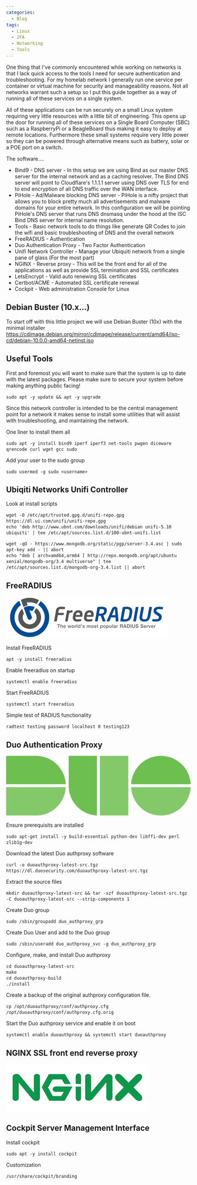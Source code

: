 ```yaml
---
categories:
  - Blog
tags:
  - Linux
  - 2FA
  - Networking
  - Tools
---
```


One thing that I've commonly encountered while working on networks is that I lack quick access to the tools I need for secure authentication and troubleshooting. For my homelab network I generally run one service per container or virtual machine for security and manageability reasons. Not all networks warrant such a setup so I put this guide together as a way of running all of these services on a single system.

All of these applications can be run securely on a small Linux system requiring very little resources with a little bit of engineering. This opens up the door for running all of these services on a Single Board Computer (SBC) such as a RaspberryPi or a BeagleBoard thus making it easy to deploy at remote locations. Furthermore these small systems require very little power so they can be powered through alternative means such as battery, solar or a POE port on a switch.

The software....

* Bind9 - DNS server - In this setup we are using Bind as our master DNS server for the internal network and as a caching resolver. The Bind DNS server will point to Cloudflare's 1.1.1.1 server using DNS over TLS for end to end encryption of all DNS traffic over the WAN interface.
* PiHole - Ad/Malware blocking DNS server - PiHole is a nifty project that allows you to block pretty much all advertisements and malware domains for your entire network. In this configuration we will be pointing PiHole's DNS server that runs DNS dnsmasq under the hood at the ISC Bind DNS server for internal name resolution.
* Tools - Basic network tools to do things like generate QR Codes to join the wifi and basic troubleshooting of DNS and the overall network
* FreeRADIUS - Authentication
* Duo Authentication Proxy - Two Factor Authentication
* Unifi Network Controller - Manage your Ubiquiti network from a single pane of glass (For the most part)
* NGINX - Reverse proxy - This will be the front end for all of the applications as well as provide SSL termination and SSL certificates
* LetsEncrypt - Valid auto renewing SSL certificates
* Certbot/ACME - Automated SSL certificate renewal
* Cockpit - Web administration Console for Linux

## Debian Buster (10.x...)

To start off with this little project we will use Debian Buster (10x) with the minimal installer
https://cdimage.debian.org/mirror/cdimage/release/current/amd64/iso-cd/debian-10.0.0-amd64-netinst.iso
## Useful Tools

First and foremost you will want to make sure that the system is up to date with the latest packages. Please make sure to secure your system before making anything public facing!

```
sudo apt -y update && apt -y upgrade
```

Since this network controller is intended to be the central management point for a network it makes sense to install some utilities that will assist with troubleshooting, and maintaining the network.

One liner to install them all
```
sudo apt -y install bind9 iperf iperf3 net-tools pwgen diceware qrencode curl wget gcc sudo
```

Add your user to the sudo group
```
sudo usermod -g sudo <username>
```

## Ubiqiti Networks Unifi Controller
Look at install scripts

```
wget -O /etc/apt/trusted.gpg.d/unifi-repo.gpg https://dl.ui.com/unifi/unifi-repo.gpg
echo 'deb http://www.ubnt.com/downloads/unifi/debian unifi-5.10 ubiquiti' | tee /etc/apt/sources.list.d/100-ubnt-unifi.list
```

```
wget -qO - https://www.mongodb.org/static/pgp/server-3.4.asc | sudo apt-key add - || abort
echo "deb [ arch=amd64,arm64 ] http://repo.mongodb.org/apt/ubuntu xenial/mongodb-org/3.4 multiverse" | tee /etc/apt/sources.list.d/mongodb-org-3.4.list || abort
```
## FreeRADIUS
![Logo](/assets/images/freeradius.png)

Install FreeRADIUS
```
apt -y install freeradius
```

Enable freeradius on startup

```
systemctl enable freeradius
```

Start FreeRADIUS
```
systemctl start freeradius
```

Simple test of RADIUS functionality
```
radtest testing password localhost 0 testing123
```

## Duo Authentication Proxy
![Logo](/assets/images/duo.png)

Ensure prerequisits are installed

```
sudo apt-get install -y build-essential python-dev libffi-dev perl zlib1g-dev
```

Download the latest Duo authproxy software

```
curl -o duoauthproxy-latest-src.tgz https://dl.duosecurity.com/duoauthproxy-latest-src.tgz
```

Extract the source files

```
mkdir duoauthproxy-latest-src && tar -xzf duoauthproxy-latest-src.tgz -C duoauthproxy-latest-src --strip-components 1
```

Create Duo group

```
sudo /sbin/groupadd duo_authproxy_grp
```

Create Duo User and add to the Duo group

```
sudo /sbin/useradd duo_authproxy_svc -g duo_authproxy_grp
```


Configure, make, and install Duo authproxy
```
cd duoauthproxy-latest-src
make
cd duoauthproxy-build
./install
```

Create a backup of the original authproxy configuration file.
```
cp /opt/duoauthproxy/conf/authproxy.cfg /opt/duoauthproxy/conf/authproxy.cfg.orig
```
Start the Duo authproxy service and enable it on boot

```
systemctl enable duoauthproxy && systemctl start duoauthproxy
```

## NGINX SSL front end reverse proxy
![Logo](/assets/images/nginx.png)

## Cockpit Server Management Interface

Install cockpit
```
sudo apt -y install cockpit
```

Customization
```
/usr/share/cockpit/branding
```
